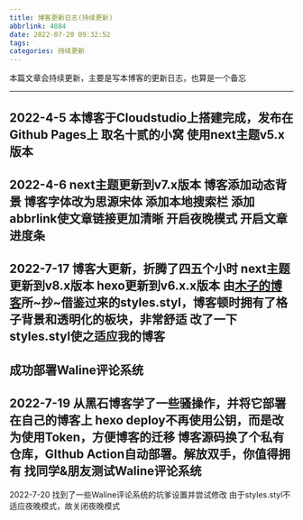```yaml
---
title: 博客更新日志(持续更新)
abbrlink: 4884
date: 2022-07-20 09:32:52
tags:
categories: 持续更新
---
```

本篇文章会持续更新，主要是写本博客的更新日志，也算是一个备忘
<!-- more -->
---
2022-4-5
本博客于Cloudstudio上搭建完成，发布在Github Pages上
取名十贰的小窝
使用next主题v5.x版本
---
2022-4-6
next主题更新到v7.x版本
博客添加动态背景
博客字体改为思源宋体
添加本地搜索栏
添加abbrlink使文章链接更加清晰
开启夜晚模式
开启文章进度条
---
2022-7-17
博客大更新，折腾了四五个小时
next主题更新到v8.x版本
hexo更新到v6.x.x版本
由[木子的博客](blog.k8s.li)所~抄~借鉴过来的styles.styl，博客顿时拥有了格子背景和透明化的板块，非常舒适
改了一下styles.styl使之适应我的博客
---
成功部署Waline评论系统
---
2022-7-19
从黑石博客学了一些骚操作，并将它部署在自己的博客上
hexo deploy不再使用公钥，而是改为使用Token，方便博客的迁移
博客源码换了个私有仓库，GIthub Action自动部署。解放双手，你值得拥有
找同学&朋友测试Waline评论系统
---
2022-7-20
找到了一些Waline评论系统的坑爹设置并尝试修改
由于styles.styl不适应夜晚模式，故关闭夜晚模式